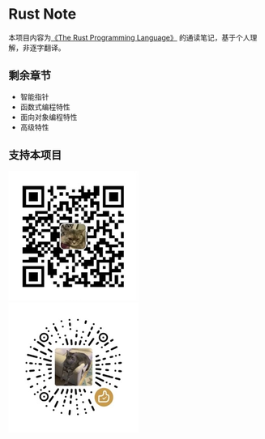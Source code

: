 # Rust Note

本项目内容为[《The Rust Programming Language》](https://doc.rust-lang.org/stable/book/) 的通读笔记，基于个人理解，非逐字翻译。

## 剩余章节

- 智能指针
- 函数式编程特性
- 面向对象编程特性
- 高级特性

## 支持本项目

![alipay](https://raw.githubusercontent.com/neatfx/donation/master/alipay.jpeg)
![wechat-pay](https://raw.githubusercontent.com/neatfx/donation/master/wechat-pay.jpeg)
